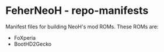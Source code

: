 FeherNeoH - repo-manifests
==========================

Manifest files for building NeoH's mod ROMs.
These ROMs are:
- FoXperia
- BootHD2Gecko

